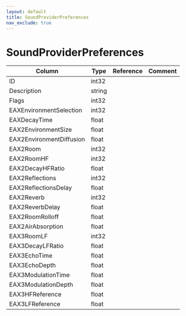 ```yaml
---
layout: default
title: SoundProviderPreferences
nav_exclude: true
---
```

# SoundProviderPreferences

| Column | Type | Reference | Comment |
|--------|------|-----------|---------|
|ID|int32|||
|Description|string|||
|Flags|int32|||
|EAXEnvironmentSelection|int32|||
|EAXDecayTime|float|||
|EAX2EnvironmentSize|float|||
|EAX2EnvironmentDiffusion|float|||
|EAX2Room|int32|||
|EAX2RoomHF|int32|||
|EAX2DecayHFRatio|float|||
|EAX2Reflections|int32|||
|EAX2ReflectionsDelay|float|||
|EAX2Reverb|int32|||
|EAX2ReverbDelay|float|||
|EAX2RoomRolloff|float|||
|EAX2AirAbsorption|float|||
|EAX3RoomLF|int32|||
|EAX3DecayLFRatio|float|||
|EAX3EchoTime|float|||
|EAX3EchoDepth|float|||
|EAX3ModulationTime|float|||
|EAX3ModulationDepth|float|||
|EAX3HFReference|float|||
|EAX3LFReference|float|||
